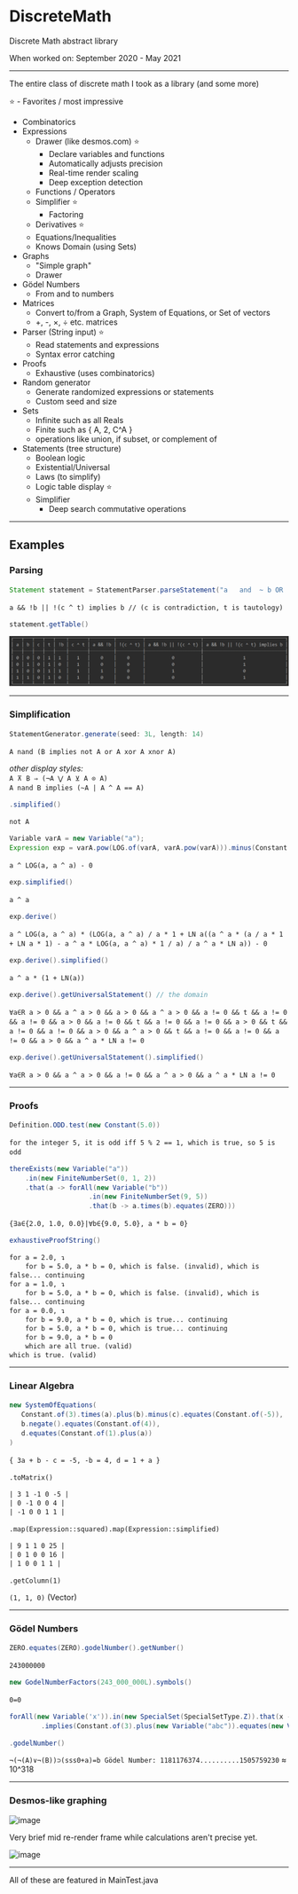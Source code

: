 # DiscreteMath
Discrete Math abstract library

When worked on: September 2020 - May 2021

- - -

The entire class of discrete math I took as a library (and some more)

⭐ - Favorites / most impressive

* Combinatorics
* Expressions
  * Drawer (like desmos.com) ⭐
    * Declare variables and functions
    * Automatically adjusts precision
    * Real-time render scaling
    * Deep exception detection
  * Functions / Operators
  * Simplifier ⭐
    * Factoring
  * Derivatives ⭐
  * Equations/Inequalities
  * Knows Domain (using Sets)
* Graphs
  * "Simple graph"
  * Drawer
* Gödel Numbers
  * From and to numbers
* Matrices
  * Convert to/from a Graph, System of Equations, or Set of vectors
  * +, -, ×, ÷ etc. matrices
* Parser (String input) ⭐
  * Read statements and expressions
  * Syntax error catching
* Proofs
  * Exhaustive (uses combinatorics)
* Random generator
  * Generate randomized expressions or statements
  * Custom seed and size
* Sets
  * Infinite such as all Reals
  * Finite such as { A, 2, C^A }
  * operations like union, if subset, or complement of
* Statements (tree structure)
  * Boolean logic
  * Existential/Universal
  * Laws (to simplify)
  * Logic table display ⭐
  * Simplifier
    * Deep search commutative operations

- - -

## Examples

### Parsing

```java
Statement statement = StatementParser.parseStatement("a   and  ~ b OR  !(c ^  t) implies b");
```
`a && !b || !(c ^ t) implies b // (c is contradiction, t is tautology)`

```java
statement.getTable()
```
![img.png](tableSimplified.png)
- - -

### Simplification

```java
StatementGenerator.generate(seed: 3L, length: 14)
```
`A nand (B implies not A or A xor A xnor A)`

*other display styles:*\
`A ⊼ B ⇒ (¬A ⋁ A ⊻ A ⊙ A)`\
`A nand B implies (~A | A ^ A == A)`

```java
.simplified()
```
`not A`
```java
Variable varA = new Variable("a");
Expression exp = varA.pow(LOG.of(varA, varA.pow(varA))).minus(Constant.ZERO);
```

`a ^ LOG(a, a ^ a) - 0`
```java
exp.simplified()
```

`a ^ a`
```java
exp.derive()
```
`a ^ LOG(a, a ^ a) * (LOG(a, a ^ a) / a * 1 + LN a((a ^ a * (a / a * 1 + LN a * 1) - a ^ a * LOG(a, a ^ a) * 1 / a) / a ^ a * LN a)) - 0`
```java
exp.derive().simplified()
```
`a ^ a * (1 + LN(a))`
```java
exp.derive().getUniversalStatement() // the domain
```
`∀a∈R a > 0 && a ^ a > 0 && a > 0 && a ^ a > 0 && a != 0 && t && a != 0 && a != 0 && a > 0 && a != 0 && t && a != 0 && a != 0 && a > 0 && t && a != 0 && a != 0 && a > 0 && a ^ a > 0 && t && a != 0 && a != 0 && a != 0 && a > 0 && a ^ a * LN a != 0`
```java
exp.derive().getUniversalStatement().simplified()
```
`∀a∈R a > 0 && a ^ a > 0 && a != 0 && a ^ a > 0 && a ^ a * LN a != 0`
- - -

### Proofs

```java
Definition.ODD.test(new Constant(5.0))
```
`for the integer 5, it is odd iff 5 % 2 == 1, which is true, so 5 is odd`
```java
thereExists(new Variable("a"))
    .in(new FiniteNumberSet(0, 1, 2))
    .that(a -> forAll(new Variable("b"))
                    .in(new FiniteNumberSet(9, 5))
                    .that(b -> a.times(b).equates(ZERO)))
```
`{∃a∈{2.0, 1.0, 0.0}|∀b∈{9.0, 5.0}, a * b = 0}`
```java
exhaustiveProofString()
```
```
for a = 2.0, ↴
	for b = 5.0, a * b = 0, which is false. (invalid), which is false... continuing
for a = 1.0, ↴
	for b = 5.0, a * b = 0, which is false. (invalid), which is false... continuing
for a = 0.0, ↴
	for b = 9.0, a * b = 0, which is true... continuing
	for b = 5.0, a * b = 0, which is true... continuing
	for b = 9.0, a * b = 0
	which are all true. (valid)
which is true. (valid)
```
- - -

### Linear Algebra

```java
new SystemOfEquations(
   Constant.of(3).times(a).plus(b).minus(c).equates(Constant.of(-5)),
   b.negate().equates(Constant.of(4)),
   d.equates(Constant.of(1).plus(a))
)
```
`{ 3a + b - c = -5, -b = 4, d = 1 + a }`

`.toMatrix()`

```
| 3 1 -1 0 -5 |
| 0 -1 0 0 4 |
| -1 0 0 1 1 |
```

`.map(Expression::squared).map(Expression::simplified)`

```
| 9 1 1 0 25 |
| 0 1 0 0 16 |
| 1 0 0 1 1 |
```

`.getColumn(1)`

`(1, 1, 0)` (Vector)

- - -

### Gödel Numbers

```java
ZERO.equates(ZERO).godelNumber().getNumber()
```
`243000000`
```java
new GodelNumberFactors(243_000_000L).symbols()
```
`0=0`
```java
forAll(new Variable('x')).in(new SpecialSet(SpecialSetType.Z)).that(x -> x.nand(new VariableStatement('y'))).proven()
        .implies(Constant.of(3).plus(new Variable("abc")).equates(new Variable("var")))
```
```java
.godelNumber()
```
`¬(¬(A)∨¬(B))⊃(sss0+a)=b Gödel Number: 1181176374..........1505759230` ≈ 10^318
- - -

### Desmos-like graphing

![image](https://user-images.githubusercontent.com/12685201/118525688-1762c300-b705-11eb-8feb-26b0a69ebdb2.png)

Very brief mid re-render frame while calculations aren't precise yet.

![image](https://user-images.githubusercontent.com/12685201/118526791-34e45c80-b706-11eb-8bb0-abe9b8026df4.png)

- - -

All of these are featured in MainTest.java
